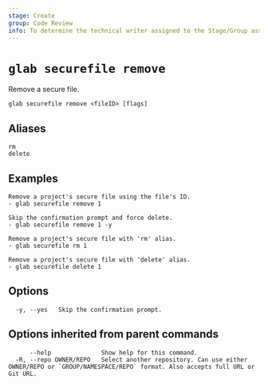 ```yaml
---
stage: Create
group: Code Review
info: To determine the technical writer assigned to the Stage/Group associated with this page, see https://about.gitlab.com/handbook/product/ux/technical-writing/#assignments
---
```


<!--
This documentation is auto generated by a script.
Please do not edit this file directly. Run `make gen-docs` instead.
-->

# `glab securefile remove`

Remove a secure file.

```plaintext
glab securefile remove <fileID> [flags]
```

## Aliases

```plaintext
rm
delete
```

## Examples

```plaintext
Remove a project's secure file using the file's ID.
- glab securefile remove 1

Skip the confirmation prompt and force delete.
- glab securefile remove 1 -y

Remove a project's secure file with 'rm' alias.
- glab securefile rm 1

Remove a project's secure file with 'delete' alias.
- glab securefile delete 1

```

## Options

```plaintext
  -y, --yes   Skip the confirmation prompt.
```

## Options inherited from parent commands

```plaintext
      --help              Show help for this command.
  -R, --repo OWNER/REPO   Select another repository. Can use either OWNER/REPO or `GROUP/NAMESPACE/REPO` format. Also accepts full URL or Git URL.
```
